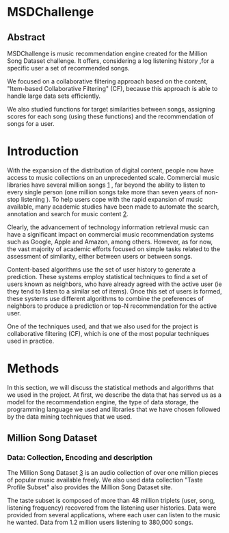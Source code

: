 MSDChallenge
============

Abstract 
--------

MSDChallenge is music recommendation engine created for the Million Song Dataset challenge. 
It offers, considering a log listening history ,for a specific user a set of recommended songs.

We focused on a collaborative filtering approach based on the content, "Item-based Collaborative Filtering" (CF), because this approach is able to handle large data sets efficiently. 

We also studied functions for target similarities between songs, assigning scores for each song (using these functions) and the recommendation of songs for a user.

# Introduction

With the expansion of the distribution of digital content, people now have access to music collections on an unprecedented scale. Commercial music libraries have several million songs [1] , far beyond the ability to listen to every single person (one million songs take more than seven years of non-stop listening ). 
To help users cope with the rapid expansion of music available, many academic studies have been made to automate the search, annotation and search for music content [2].

Clearly, the advancement of technology information retrieval music can have a significant impact on commercial music recommendation systems such as Google, Apple and Amazon, among others. However, as for now, the vast majority of academic efforts focused on simple tasks related to the assessment of similarity, either between users or between songs.

Content-based algorithms use the set of user history to generate a prediction. These systems employ statistical techniques to find a set of users known as neighbors, who have already agreed with the active user (ie they tend to listen to a similar set of items). Once this set of users is formed, these systems use different algorithms to combine the preferences of neighbors to produce a prediction or top-N recommendation for the active user. 

One of the techniques used, and that we also used for the project is collaborative filtering (CF), which is one of the most popular techniques used in practice.

# Methods


In this section, we will discuss the statistical methods and algorithms that we used in the project. At first, we describe the data that has served us as a model for the recommendation engine, the type of data storage, the programming language we used and libraries that we have chosen followed by the data mining techniques that we used.


## Million Song Dataset 

### Data: Collection, Encoding and description 
The Million Song Dataset [3] is an audio collection of over one million pieces of popular music available freely. We also used data collection "Taste Profile Subset" also provides the Million Song Dataset site. 

The taste subset is composed of more than 48 million triplets (user, song, listening frequency) recovered from the listening user histories. Data were provided from several applications, where each user can listen to the music he wanted. Data from 1.2 million users listening to 380,000 songs.

[1]: http://en.wikipedia.org/wiki/List_of_online_music_databases  "List of online music databases"
[2]: http://en.wikipedia.org/wiki/International_Society_for_Music_Information_Retrieval "ISMIR - The International Society for Music Information retreival"
[3]: http://cosmal.ucsd.edu/~gert/papers/msdc.pdf "The Million Song Dataset Challenge - B. McFee, T. Bertin-Mahieux, D. Ellis and G. Lanckriet, AdMIRe"


